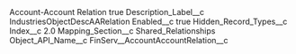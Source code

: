 <?xml version="1.0" encoding="UTF-8"?>
<CustomMetadata xmlns="http://soap.sforce.com/2006/04/metadata" xmlns:xsi="http://www.w3.org/2001/XMLSchema-instance" xmlns:xsd="http://www.w3.org/2001/XMLSchema">
    <label>Account-Account Relation</label>
    <protected>true</protected>
    <values>
        <field>Description_Label__c</field>
        <value xsi:type="xsd:string">IndustriesObjectDescAARelation</value>
    </values>
    <values>
        <field>Enabled__c</field>
        <value xsi:type="xsd:boolean">true</value>
    </values>
    <values>
        <field>Hidden_Record_Types__c</field>
        <value xsi:nil="true"/>
    </values>
    <values>
        <field>Index__c</field>
        <value xsi:type="xsd:double">2.0</value>
    </values>
    <values>
        <field>Mapping_Section__c</field>
        <value xsi:type="xsd:string">Shared_Relationships</value>
    </values>
    <values>
        <field>Object_API_Name__c</field>
        <value xsi:type="xsd:string">FinServ__AccountAccountRelation__c</value>
    </values>
</CustomMetadata>
